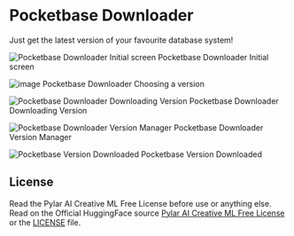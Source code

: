 # Pocketbase Downloader

Just get the latest version of your favourite database system!

![Pocketbase Downloader Initial screen](https://github.com/miguelgargallo/get-pocketbase-server/assets/5947268/8b6720d7-4f60-46f2-b99a-068554c850b5)
Pocketbase Downloader Initial screen

![image](https://github.com/miguelgargallo/get-pocketbase-server/assets/5947268/3020ab9d-3693-484a-8956-ea4cf8ff6721)
Pocketbase Downloader Choosing a version

![Pocketbase Downloader Downloading Version](https://github.com/miguelgargallo/get-pocketbase-server/assets/5947268/95075969-f5f9-444b-96c1-7beaaf3437d5)
Pocketbase Downloader Downloading Version

![Pocketbase Downloader Version Manager](https://github.com/miguelgargallo/get-pocketbase-server/assets/5947268/122c2b0f-f37e-4bd9-ad2c-9583551d1958)
Pocketbase Downloader Version Manager

![Pocketbase Version Downloaded](https://github.com/miguelgargallo/get-pocketbase-server/assets/5947268/afa04c40-6356-4057-98e4-5484dcba898d)
Pocketbase Version Downloaded

## License

Read the Pylar AI Creative ML Free License before use or anything else. Read on the Official HuggingFace source [Pylar AI Creative ML Free License](https://huggingface.co/spaces/superdatas/free-license) or the [LICENSE](License.md) file.
